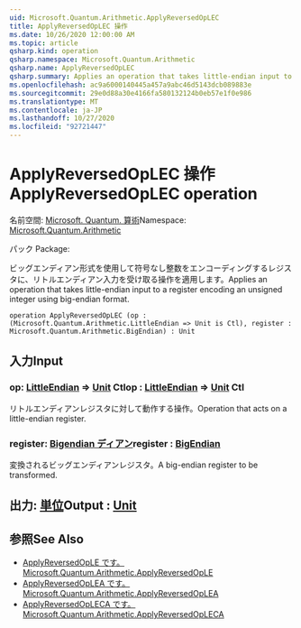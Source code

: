 ```yaml
---
uid: Microsoft.Quantum.Arithmetic.ApplyReversedOpLEC
title: ApplyReversedOpLEC 操作
ms.date: 10/26/2020 12:00:00 AM
ms.topic: article
qsharp.kind: operation
qsharp.namespace: Microsoft.Quantum.Arithmetic
qsharp.name: ApplyReversedOpLEC
qsharp.summary: Applies an operation that takes little-endian input to a register encoding an unsigned integer using big-endian format.
ms.openlocfilehash: ac9a6000140445a457a9abc46d5143dcb089883e
ms.sourcegitcommit: 29e0d88a30e4166fa580132124b0eb57e1f0e986
ms.translationtype: MT
ms.contentlocale: ja-JP
ms.lasthandoff: 10/27/2020
ms.locfileid: "92721447"
---
```

# <a name="applyreversedoplec-operation"></a><span data-ttu-id="a6a6c-102">ApplyReversedOpLEC 操作</span><span class="sxs-lookup"><span data-stu-id="a6a6c-102">ApplyReversedOpLEC operation</span></span>

<span data-ttu-id="a6a6c-103">名前空間: [Microsoft. Quantum. 算術](xref:Microsoft.Quantum.Arithmetic)</span><span class="sxs-lookup"><span data-stu-id="a6a6c-103">Namespace: [Microsoft.Quantum.Arithmetic](xref:Microsoft.Quantum.Arithmetic)</span></span>

<span data-ttu-id="a6a6c-104">パック [](https://nuget.org/packages/)</span><span class="sxs-lookup"><span data-stu-id="a6a6c-104">Package: [](https://nuget.org/packages/)</span></span>


<span data-ttu-id="a6a6c-105">ビッグエンディアン形式を使用して符号なし整数をエンコーディングするレジスタに、リトルエンディアン入力を受け取る操作を適用します。</span><span class="sxs-lookup"><span data-stu-id="a6a6c-105">Applies an operation that takes little-endian input to a register encoding an unsigned integer using big-endian format.</span></span>

```qsharp
operation ApplyReversedOpLEC (op : (Microsoft.Quantum.Arithmetic.LittleEndian => Unit is Ctl), register : Microsoft.Quantum.Arithmetic.BigEndian) : Unit
```


## <a name="input"></a><span data-ttu-id="a6a6c-106">入力</span><span class="sxs-lookup"><span data-stu-id="a6a6c-106">Input</span></span>

### <a name="op--littleendian--unit-ctl"></a><span data-ttu-id="a6a6c-107">op: [LittleEndian](xref:Microsoft.Quantum.Arithmetic.LittleEndian) => [Unit](xref:microsoft.quantum.lang-ref.unit) Ctl</span><span class="sxs-lookup"><span data-stu-id="a6a6c-107">op : [LittleEndian](xref:Microsoft.Quantum.Arithmetic.LittleEndian) => [Unit](xref:microsoft.quantum.lang-ref.unit) Ctl</span></span>

<span data-ttu-id="a6a6c-108">リトルエンディアンレジスタに対して動作する操作。</span><span class="sxs-lookup"><span data-stu-id="a6a6c-108">Operation that acts on a little-endian register.</span></span>


### <a name="register--bigendian"></a><span data-ttu-id="a6a6c-109">register: [Bigendian ディアン](xref:Microsoft.Quantum.Arithmetic.BigEndian)</span><span class="sxs-lookup"><span data-stu-id="a6a6c-109">register : [BigEndian](xref:Microsoft.Quantum.Arithmetic.BigEndian)</span></span>

<span data-ttu-id="a6a6c-110">変換されるビッグエンディアンレジスタ。</span><span class="sxs-lookup"><span data-stu-id="a6a6c-110">A big-endian register to be transformed.</span></span>



## <a name="output--unit"></a><span data-ttu-id="a6a6c-111">出力: [単位](xref:microsoft.quantum.lang-ref.unit)</span><span class="sxs-lookup"><span data-stu-id="a6a6c-111">Output : [Unit](xref:microsoft.quantum.lang-ref.unit)</span></span>



## <a name="see-also"></a><span data-ttu-id="a6a6c-112">参照</span><span class="sxs-lookup"><span data-stu-id="a6a6c-112">See Also</span></span>

- [<span data-ttu-id="a6a6c-113">ApplyReversedOpLE です。</span><span class="sxs-lookup"><span data-stu-id="a6a6c-113">Microsoft.Quantum.Arithmetic.ApplyReversedOpLE</span></span>](xref:Microsoft.Quantum.Arithmetic.ApplyReversedOpLE)
- [<span data-ttu-id="a6a6c-114">ApplyReversedOpLEA です。</span><span class="sxs-lookup"><span data-stu-id="a6a6c-114">Microsoft.Quantum.Arithmetic.ApplyReversedOpLEA</span></span>](xref:Microsoft.Quantum.Arithmetic.ApplyReversedOpLEA)
- [<span data-ttu-id="a6a6c-115">ApplyReversedOpLECA です。</span><span class="sxs-lookup"><span data-stu-id="a6a6c-115">Microsoft.Quantum.Arithmetic.ApplyReversedOpLECA</span></span>](xref:Microsoft.Quantum.Arithmetic.ApplyReversedOpLECA)